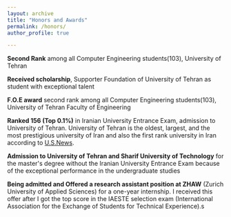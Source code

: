 ```yaml
---
layout: archive
title: "Honors and Awards"
permalink: /honors/
author_profile: true

---
```


**Second Rank** among all Computer Engineering students(103), University of Tehran


**Received scholarship**, Supporter Foundation of University of Tehran as student with exceptional talent


**F.O.E award** second rank among all Computer Engineering students(103), University of Tehran
Faculty of Engineering


**Ranked 156 (Top 0.1%)** in Iranian University Entrance Exam, admission to University of Tehran.
University of Tehran is the oldest, largest, and the most prestigious university of Iran and also the first rank university in Iran according to [U.S.News](https://www.usnews.com/education/best-global-universities/iran).


**Admission to University of Tehran and Sharif University of Technology** for the master's degree without the Iranian University Entrance Exam because of the exceptional performance in the undergraduate studies
    

**Being admitted and Offered a research assistant position at ZHAW** (Zurich University of Applied Sciences) for a one-year internship.
I received this offer after I got the top score in the IAESTE selection exam (International Association for the Exchange of Students for Technical Experience).s